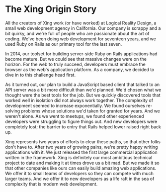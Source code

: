 # The Xing Origin Story

All the creators of Xing work (or have worked) at Logical Reality Design, a small web development agency in California. Our company is scrappy and a bit quirky, and we're full of people who are passionate about the art of coding. We've been doing web development for seventeen years, and we used Ruby on Rails as our primary tool for the last seven. 

In 2014, our toolset for building server-side Ruby on Rails applications had become mature. But we could see that massive changes were on the horizon. For the web to truly succeed, developers must embrace the browser as the web's application platform. As a company, we decided to dive in to this challenge head first.

As it turned out, our plan to build a JavaScript based client that talked to an API server was a bit more difficult than we'd planned. We'd chosen what we thought were the best tools for the job. But we quickly discovered tools that worked well in isolation did not always work together. The complexity of development seemed to increase exponentially. We found ourselves re-solving problems whose solutions we'd taken for granted for years. And we weren't alone. As we went to meetups, we found other experienced developers were struggling to figure things out. And new developers were completely lost; the barrier to entry that Rails helped lower raised right back up.

Xing represents two years of efforts to clear these paths, so that other folks don't have to. After two years of growing pains, we're pretty happy writing applications with it. We just released the first large commercial application written in the framework. Xing is definitely our most ambitious technical project to date and making it at times drove us a bit mad. But we made it so that other companies like ours can easily build amazing web applications. We offer it to small teams of developers so they can compete with much larger teams. And we offer it to new developers as a life raft in the sea of complexity that is modern web development.


